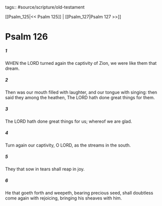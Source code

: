 tags:: #source/scripture/old-testament

[[Psalm_125|<< Psalm 125]] | [[Psalm_127|Psalm 127 >>]]

# Psalm 126

##### 1

WHEN the LORD turned again the captivity of Zion, we were like them that dream.

##### 2

Then was our mouth filled with laughter, and our tongue with singing: then said they among the heathen, The LORD hath done great things for them.

##### 3

The LORD hath done great things for us; whereof we are glad.

##### 4

Turn again our captivity, O LORD, as the streams in the south.

##### 5

They that sow in tears shall reap in joy.

##### 6

He that goeth forth and weepeth, bearing precious seed, shall doubtless come again with rejoicing, bringing his sheaves with him.
